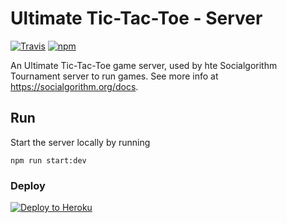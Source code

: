 # Ultimate Tic-Tac-Toe - Server

[![Travis](https://img.shields.io/travis/socialgorithm/ultimate-ttt-game-server.svg)](https://travis-ci.org/socialgorithm/ultimate-ttt-game-server)
[![npm](https://img.shields.io/npm/v/@socialgorithm/ultimate-ttt-game-server.svg)](https://www.npmjs.com/package/@socialgorithm/ultimate-ttt-game-server )

An Ultimate Tic-Tac-Toe game server, used by hte Socialgorithm Tournament server to run games. See more info at https://socialgorithm.org/docs.

## Run

Start the server locally by running

```
npm run start:dev
```

### Deploy

[![Deploy to Heroku](https://www.herokucdn.com/deploy/button.svg)](https://heroku.com/deploy?template=https://github.com/socialgorithm/ultimate-ttt-game-server/tree/master)
